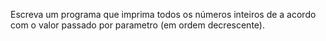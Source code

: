 Escreva um programa que imprima todos os números inteiros de a acordo com o valor passado por parametro (em ordem
decrescente).